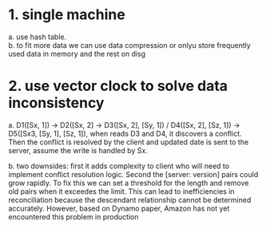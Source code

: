 # 1. single machine

a. use hash table.  
b. to fit more data we can use data compression or onlyu store frequently used data in memory and the rest on disg

# 2. use vector clock to solve data inconsistency

a. D1([Sx, 1]) -> D2([Sx, 2] -> D3([Sx, 2], [Sy, 1]) / D4([Sx, 2], [Sz, 1]) -> D5([Sx3, [Sy, 1], [Sz, 1]), when reads D3 and D4, it discovers a conflict. Then the conflict is resolved by the client and updated date is sent to the server, assume the write is handled by Sx. 

b. two downsides: first it adds complexity to client who will need to implement conflict resolution logic. Second the [server: version] pairs could grow rapidly. To fix this we can set a threshold for the length and remove old pairs when it exceedes the limit. This can lead to inefficiencies in reconciliation because the descendant relationship cannot be determined accurately. However, based on Dynamo paper, Amazon has not yet encountered this problem in production

